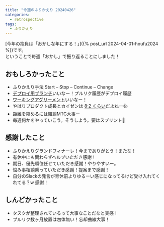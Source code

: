 ```yaml
---
title: "今週のふりかえり 20240426"
categories:
  - retrospective
tags:
  - ふりかえり
---
```


[今年の抱負は「おかしな年にする！」]({% post_url 2024-04-01-houfu2024 %})です。  
ということで毎週「おかし」で振り返ることにしました！  

## おもしろかったこと

- ふりかえり手法 Start – Stop – Continue – Change
- [デプロイ用ブランチ](https://speakerdeck.com/kakehashi/value-driven-devops-team?slide=29)いいなー！プルリク履歴がデプロイ履歴
- [ワーキングアグリーメント](https://speakerdeck.com/kakehashi/value-driven-devops-team?slide=56)いいなー！
- やはりプロダクト成長とカイゼンは [8:2 くらい](https://speakerdeck.com/kakehashi/value-driven-devops-team?slide=73)だよねー👍
- 距離を縮めるには雑談MTG大事ー
- 毎週何かをやっていこう。そうしよう。要はスプリント🏃


## 感謝したこと

- ふりかえりグランドフィナーレ！今までありがとう！またな！
- 有休中にも関わらずヘルプいただき感謝！
- 期日、優先順位任せていただき感謝！やりやすいー。
- 悩み事相談乗っていただき感謝！提案まで感謝！
- 自分のSlackの発言が育休前よりゆるーい感じになってるけど受け入れてくれてる？w 感謝！

## しんどかったこと

- タスクが整理されているって大事なことだなと実感！
- プルリク数ヶ月放置は勿体無い！忘却曲線大事！
